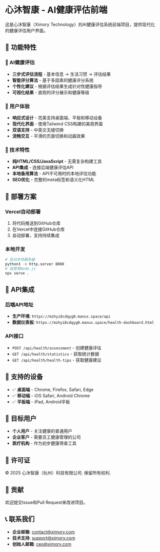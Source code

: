 # 心沐智康 - AI健康评估前端

这是心沐智康（Ximory Technology）的AI健康评估系统前端项目，提供现代化的健康评估用户界面。

## 🌟 功能特性

### 🧠 AI健康评估
- **三步式评估流程** - 基本信息 → 生活习惯 → 评估结果
- **智能评分算法** - 基于多因素的健康评分系统
- **个性化建议** - 根据评估结果生成针对性健康指导
- **可视化结果** - 直观的评分展示和健康等级

### 🎨 用户体验
- **响应式设计** - 完美支持桌面端、平板和移动设备
- **现代化界面** - 使用Tailwind CSS构建的美观界面
- **双语支持** - 中英文无缝切换
- **流畅交互** - 平滑的页面切换和动画效果

### 🔧 技术特性
- **纯HTML/CSS/JavaScript** - 无需复杂构建工具
- **API集成** - 连接后端健康评估API
- **本地备用算法** - API不可用时的本地评估功能
- **SEO优化** - 完整的meta标签和语义化HTML

## 🚀 部署方案

### Vercel自动部署
1. 将代码推送到GitHub仓库
2. 在Vercel中连接GitHub仓库
3. 自动部署，支持持续集成

### 本地开发
```bash
# 启动本地服务器
python3 -m http.server 8000
# 或使用Node.js
npx serve .
```

## 🔗 API集成

### 后端API地址
- **生产环境**: `https://mzhyi8cdqyg0.manus.space/api`
- **数据仪表板**: `https://mzhyi8cdqyg0.manus.space/health-dashboard.html`

### API接口
- `POST /api/health/assessment` - 创建健康评估
- `GET /api/health/statistics` - 获取统计数据
- `GET /api/health/health-tips` - 获取健康建议

## 📱 支持的设备

- ✅ **桌面端** - Chrome, Firefox, Safari, Edge
- ✅ **移动端** - iOS Safari, Android Chrome
- ✅ **平板端** - iPad, Android平板

## 🎯 目标用户

- **个人用户** - 关注健康的普通用户
- **企业客户** - 需要员工健康管理的公司
- **医疗机构** - 作为初步健康筛查工具

## 📄 许可证

© 2025 心沐智康（杭州）科技有限公司. 保留所有权利.

## 🤝 贡献

欢迎提交Issue和Pull Request来改进项目。

## 📞 联系我们

- **企业邮箱**: contact@ximory.com
- **技术支持**: support@ximory.com
- **创始人邮箱**: ceo@ximory.com

